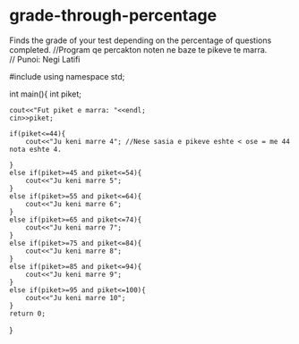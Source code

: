 # grade-through-percentage
Finds the grade of your test depending on the percentage of questions completed.
//Program qe percakton noten ne baze te pikeve te marra.  
// Punoi: Negi Latifi



#include <iostream>
using namespace std;

int main(){
    int piket;

    cout<<"Fut piket e marra: "<<endl;
    cin>>piket;

    if(piket<=44){
        cout<<"Ju keni marre 4"; //Nese sasia e pikeve eshte < ose = me 44 nota eshte 4.
        
    }
    else if(piket>=45 and piket<=54){
        cout<<"Ju keni marre 5";
    }
    else if(piket>=55 and piket<=64){
        cout<<"Ju keni marre 6";
    }
    else if(piket>=65 and piket<=74){
        cout<<"Ju keni marre 7";
    }
    else if(piket>=75 and piket<=84){
        cout<<"Ju keni marre 8";
    }
    else if(piket>=85 and piket<=94){
        cout<<"Ju keni marre 9";
    }
    else if(piket>=95 and piket<=100){
        cout<<"Ju keni marre 10";
    }
    return 0;

}

